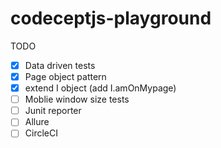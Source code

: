 # codeceptjs-playground

TODO

- [x] Data driven tests
- [x] Page object pattern
- [x] extend I object (add I.amOnMypage)
- [ ] Moblie window size tests
- [ ] Junit reporter
- [ ] Allure
- [ ] CircleCI